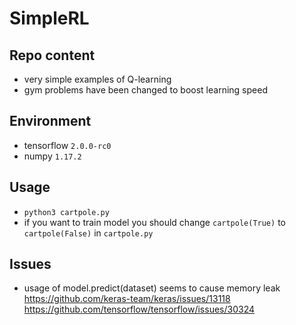 # SimpleRL

## Repo content
* very simple examples of Q-learning
* gym problems have been changed to boost learning speed

## Environment
* tensorflow `2.0.0-rc0`
* numpy `1.17.2`

## Usage
* `python3 cartpole.py`
* if you want to train model you should change `cartpole(True)` to `cartpole(False)` in `cartpole.py`

## Issues
* usage of model.predict(dataset) seems to cause memory leak 
https://github.com/keras-team/keras/issues/13118 https://github.com/tensorflow/tensorflow/issues/30324
